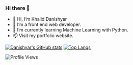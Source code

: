 ### Hi there 👋

- 👋 Hi, I’m Khalid Danishyar
- 👀 I’m a front end web developer.
- 🌱 I’m currently learning Machine Learning with Python.
- 📫 Visit my portfolio website.


[![Danishyar's GitHub stats](https://github-readme-stats.vercel.app/api?username=danishyarkhwork)](https://github.com/anuraghazra/github-readme-stats)
[![Top Langs](https://github-readme-stats.vercel.app/api/top-langs/?username=danishyarkhwork&layout=compact)](https://github.com/anuraghazra/github-readme-stats)

![Profile Views](https://komarev.com/ghpvc/?username=danishyarkhwork&label=Profile%20views&color=0e75b6&style=flat)
